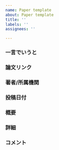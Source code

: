```yaml
---
name: Paper template
about: Paper template
title: ''
labels: ''
assignees: ''

---
```


### 一言でいうと
<!-- #WIP -->

### 論文リンク
<!-- 
URL
Slide: URL
-->

### 著者/所属機関
<!-- コピペでOK -->

### 投稿日付
<!-- 
yyyy/MM/dd
会議名
-->

### 概要

### 詳細

### コメント
